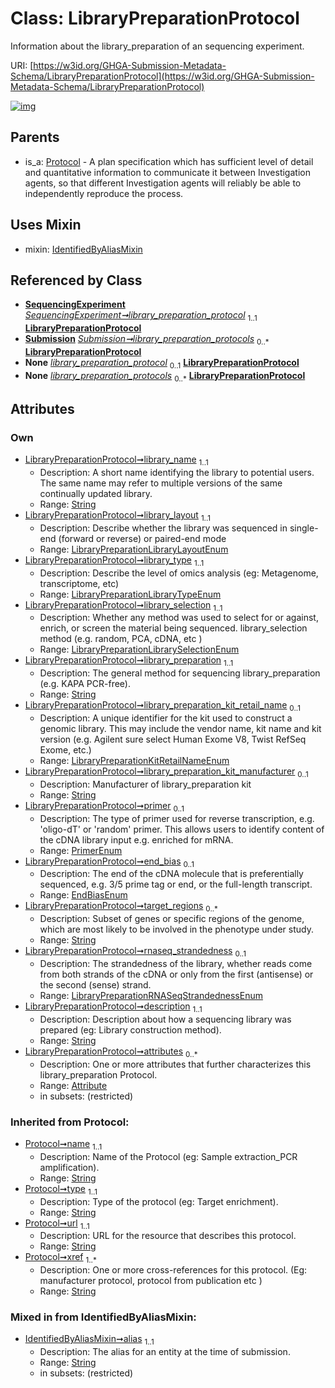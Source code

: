 
# Class: LibraryPreparationProtocol


Information about the library_preparation of an sequencing experiment.

URI: [https://w3id.org/GHGA-Submission-Metadata-Schema/LibraryPreparationProtocol](https://w3id.org/GHGA-Submission-Metadata-Schema/LibraryPreparationProtocol)


[![img](https://yuml.me/diagram/nofunky;dir:TB/class/[Submission],[SequencingExperiment],[Protocol],[Attribute]<attributes%200..*-++[LibraryPreparationProtocol&#124;library_name:string;library_layout:LibraryPreparationLibraryLayoutEnum;library_type:LibraryPreparationLibraryTypeEnum;library_selection:LibraryPreparationLibrarySelectionEnum;library_preparation:string;library_preparation_kit_retail_name:LibraryPreparationKitRetailNameEnum%20%3F;library_preparation_kit_manufacturer:string%20%3F;primer:PrimerEnum%20%3F;end_bias:EndBiasEnum%20%3F;target_regions:string%20*;rnaseq_strandedness:LibraryPreparationRNASeqStrandednessEnum%20%3F;description:string;alias:string;name(i):string;type(i):string;url(i):string;xref(i):string%20%2B],[SequencingExperiment]-%20library_preparation_protocol%201..1>[LibraryPreparationProtocol],[Submission]++-%20library_preparation_protocols%200..*>[LibraryPreparationProtocol],[SequencingExperiment]-%20library_preparation_protocol(i)%200..1>[LibraryPreparationProtocol],[Submission]-%20library_preparation_protocols(i)%200..*>[LibraryPreparationProtocol],[LibraryPreparationProtocol]uses%20-.->[IdentifiedByAliasMixin],[Protocol]^-[LibraryPreparationProtocol],[IdentifiedByAliasMixin],[Attribute])](https://yuml.me/diagram/nofunky;dir:TB/class/[Submission],[SequencingExperiment],[Protocol],[Attribute]<attributes%200..*-++[LibraryPreparationProtocol&#124;library_name:string;library_layout:LibraryPreparationLibraryLayoutEnum;library_type:LibraryPreparationLibraryTypeEnum;library_selection:LibraryPreparationLibrarySelectionEnum;library_preparation:string;library_preparation_kit_retail_name:LibraryPreparationKitRetailNameEnum%20%3F;library_preparation_kit_manufacturer:string%20%3F;primer:PrimerEnum%20%3F;end_bias:EndBiasEnum%20%3F;target_regions:string%20*;rnaseq_strandedness:LibraryPreparationRNASeqStrandednessEnum%20%3F;description:string;alias:string;name(i):string;type(i):string;url(i):string;xref(i):string%20%2B],[SequencingExperiment]-%20library_preparation_protocol%201..1>[LibraryPreparationProtocol],[Submission]++-%20library_preparation_protocols%200..*>[LibraryPreparationProtocol],[SequencingExperiment]-%20library_preparation_protocol(i)%200..1>[LibraryPreparationProtocol],[Submission]-%20library_preparation_protocols(i)%200..*>[LibraryPreparationProtocol],[LibraryPreparationProtocol]uses%20-.->[IdentifiedByAliasMixin],[Protocol]^-[LibraryPreparationProtocol],[IdentifiedByAliasMixin],[Attribute])

## Parents

 *  is_a: [Protocol](Protocol.md) - A plan specification which has sufficient level of detail and quantitative information to communicate it between Investigation agents, so that different Investigation agents will reliably be able to independently reproduce the process.

## Uses Mixin

 *  mixin: [IdentifiedByAliasMixin](IdentifiedByAliasMixin.md)

## Referenced by Class

 *  **[SequencingExperiment](SequencingExperiment.md)** *[SequencingExperiment➞library_preparation_protocol](SequencingExperiment_library_preparation_protocol.md)*  <sub>1..1</sub>  **[LibraryPreparationProtocol](LibraryPreparationProtocol.md)**
 *  **[Submission](Submission.md)** *[Submission➞library_preparation_protocols](Submission_library_preparation_protocols.md)*  <sub>0..\*</sub>  **[LibraryPreparationProtocol](LibraryPreparationProtocol.md)**
 *  **None** *[library_preparation_protocol](library_preparation_protocol.md)*  <sub>0..1</sub>  **[LibraryPreparationProtocol](LibraryPreparationProtocol.md)**
 *  **None** *[library_preparation_protocols](library_preparation_protocols.md)*  <sub>0..\*</sub>  **[LibraryPreparationProtocol](LibraryPreparationProtocol.md)**

## Attributes


### Own

 * [LibraryPreparationProtocol➞library_name](LibraryPreparationProtocol_library_name.md)  <sub>1..1</sub>
     * Description: A short name identifying the library to potential users. The same name may refer to multiple versions of the same continually updated library.
     * Range: [String](types/String.md)
 * [LibraryPreparationProtocol➞library_layout](LibraryPreparationProtocol_library_layout.md)  <sub>1..1</sub>
     * Description: Describe whether the library was sequenced in single-end (forward or reverse) or paired-end mode
     * Range: [LibraryPreparationLibraryLayoutEnum](LibraryPreparationLibraryLayoutEnum.md)
 * [LibraryPreparationProtocol➞library_type](LibraryPreparationProtocol_library_type.md)  <sub>1..1</sub>
     * Description: Describe the level of omics analysis (eg: Metagenome, transcriptome, etc)
     * Range: [LibraryPreparationLibraryTypeEnum](LibraryPreparationLibraryTypeEnum.md)
 * [LibraryPreparationProtocol➞library_selection](LibraryPreparationProtocol_library_selection.md)  <sub>1..1</sub>
     * Description: Whether any method was used to select for or against, enrich, or screen the material being sequenced. library_selection method (e.g. random, PCA, cDNA, etc )
     * Range: [LibraryPreparationLibrarySelectionEnum](LibraryPreparationLibrarySelectionEnum.md)
 * [LibraryPreparationProtocol➞library_preparation](LibraryPreparationProtocol_library_preparation.md)  <sub>1..1</sub>
     * Description: The general method for sequencing library_preparation (e.g. KAPA PCR-free).
     * Range: [String](types/String.md)
 * [LibraryPreparationProtocol➞library_preparation_kit_retail_name](LibraryPreparationProtocol_library_preparation_kit_retail_name.md)  <sub>0..1</sub>
     * Description: A unique identifier for the kit used to construct a genomic library. This may include the vendor name, kit name and kit version  (e.g. Agilent sure select Human Exome V8, Twist RefSeq Exome, etc.)
     * Range: [LibraryPreparationKitRetailNameEnum](LibraryPreparationKitRetailNameEnum.md)
 * [LibraryPreparationProtocol➞library_preparation_kit_manufacturer](LibraryPreparationProtocol_library_preparation_kit_manufacturer.md)  <sub>0..1</sub>
     * Description: Manufacturer of library_preparation kit
     * Range: [String](types/String.md)
 * [LibraryPreparationProtocol➞primer](LibraryPreparationProtocol_primer.md)  <sub>0..1</sub>
     * Description: The type of primer used for reverse transcription, e.g. 'oligo-dT' or 'random' primer. This allows users to identify content of the cDNA library input e.g. enriched for mRNA.
     * Range: [PrimerEnum](PrimerEnum.md)
 * [LibraryPreparationProtocol➞end_bias](LibraryPreparationProtocol_end_bias.md)  <sub>0..1</sub>
     * Description: The end of the cDNA molecule that is preferentially sequenced, e.g. 3/5 prime tag or end, or the full-length transcript.
     * Range: [EndBiasEnum](EndBiasEnum.md)
 * [LibraryPreparationProtocol➞target_regions](LibraryPreparationProtocol_target_regions.md)  <sub>0..\*</sub>
     * Description: Subset of genes or specific regions of the genome, which are most likely to be involved in the phenotype under study.
     * Range: [String](types/String.md)
 * [LibraryPreparationProtocol➞rnaseq_strandedness](LibraryPreparationProtocol_rnaseq_strandedness.md)  <sub>0..1</sub>
     * Description: The strandedness of the library, whether reads come from both strands of the cDNA or only from the first (antisense) or the second (sense) strand.
     * Range: [LibraryPreparationRNASeqStrandednessEnum](LibraryPreparationRNASeqStrandednessEnum.md)
 * [LibraryPreparationProtocol➞description](LibraryPreparationProtocol_description.md)  <sub>1..1</sub>
     * Description: Description about how a sequencing library was prepared (eg: Library construction method).
     * Range: [String](types/String.md)
 * [LibraryPreparationProtocol➞attributes](LibraryPreparationProtocol_attributes.md)  <sub>0..\*</sub>
     * Description: One or more attributes that further characterizes this library_preparation Protocol.
     * Range: [Attribute](Attribute.md)
     * in subsets: (restricted)

### Inherited from Protocol:

 * [Protocol➞name](Protocol_name.md)  <sub>1..1</sub>
     * Description: Name of the Protocol (eg: Sample extraction_PCR amplification).
     * Range: [String](types/String.md)
 * [Protocol➞type](Protocol_type.md)  <sub>1..1</sub>
     * Description: Type of the protocol (eg: Target enrichment).
     * Range: [String](types/String.md)
 * [Protocol➞url](Protocol_url.md)  <sub>1..1</sub>
     * Description: URL for the resource that describes this protocol.
     * Range: [String](types/String.md)
 * [Protocol➞xref](Protocol_xref.md)  <sub>1..\*</sub>
     * Description: One or more cross-references for this protocol.  (Eg: manufacturer protocol, protocol from publication etc )
     * Range: [String](types/String.md)

### Mixed in from IdentifiedByAliasMixin:

 * [IdentifiedByAliasMixin➞alias](IdentifiedByAliasMixin_alias.md)  <sub>1..1</sub>
     * Description: The alias for an entity at the time of submission.
     * Range: [String](types/String.md)
     * in subsets: (restricted)
